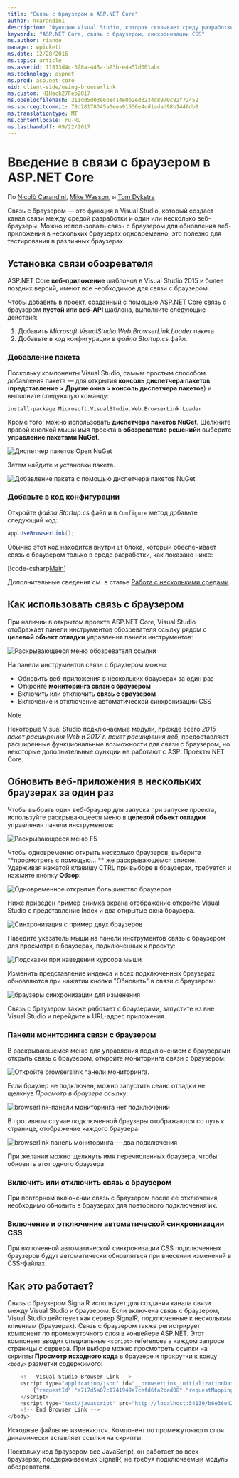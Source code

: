 ```yaml
---
title: "Связь с браузером в ASP.NET Core"
author: ncarandini
description: "Функцию Visual Studio, которая связывает среду разработки с одного или нескольких веб-браузеров"
keywords: "ASP.NET Core, связь с браузером, синхронизации CSS"
ms.author: riande
manager: wpickett
ms.date: 12/28/2016
ms.topic: article
ms.assetid: 11813d4c-3f8a-445a-b23b-e4a57d001abc
ms.technology: aspnet
ms.prod: asp.net-core
uid: client-side/using-browserlink
ms.custom: H1Hack27Feb2017
ms.openlocfilehash: 211dd5d03e6b8414e0b2ed3234d8970c92f72452
ms.sourcegitcommit: 78d28178345a0eea91556e4cd1adad98b1446db8
ms.translationtype: MT
ms.contentlocale: ru-RU
ms.lasthandoff: 09/22/2017
---
```

# <a name="introduction-to-browser-link-in-aspnet-core"></a>Введение в связи с браузером в ASP.NET Core 

По [Nicolò Carandini](https://github.com/ncarandini), [Mike Wasson](https://github.com/MikeWasson), и [Tom Dykstra](https://github.com/tdykstra)

Связь с браузером — это функция в Visual Studio, который создает канал связи между средой разработки и один или несколько веб-браузеры. Можно использовать связь с браузером для обновления веб-приложения в нескольких браузерах одновременно, это полезно для тестирования в различных браузерах.

## <a name="browser-link-setup"></a>Установка связи обозревателя

ASP.NET Core **веб-приложение** шаблонов в Visual Studio 2015 и более поздних версий, имеют все необходимое для связи с браузером.

Чтобы добавить в проект, созданный с помощью ASP.NET Core связь с браузером **пустой** или **веб-API** шаблона, выполните следующие действия:

1. Добавить *Microsoft.VisualStudio.Web.BrowserLink.Loader* пакета 
2. Добавьте в код конфигурации в *файла Startup.cs* файл.

### <a name="add-the-package"></a>Добавление пакета

Поскольку компоненты Visual Studio, самым простым способом добавления пакета — для открытия **консоль диспетчера пакетов** (**представление > Другие окна > консоль диспетчера пакетов**) и выполните следующую команду:

```console
install-package Microsoft.VisualStudio.Web.BrowserLink.Loader
```

Кроме того, можно использовать **диспетчера пакетов NuGet**.  Щелкните правой кнопкой мыши имя проекта в **обозревателе решений**и выберите **управление пакетами NuGet**. 

![Диспетчер пакетов Open NuGet](using-browserlink/_static/open-nuget-package-manager.png)

Затем найдите и установки пакета.

![Добавление пакета с помощью диспетчера пакетов NuGet](using-browserlink/_static/add-package-with-nuget-package-manager.png)

### <a name="add-configuration-code"></a>Добавьте в код конфигурации

Откройте *файла Startup.cs* файл и в `Configure` метод добавьте следующий код:

```csharp
app.UseBrowserLink();
```

Обычно этот код находится внутри `if` блока, который обеспечивает связь с браузером только в среде разработки, как показано ниже:

[!code-csharp[Main](./using-browserlink/sample/BrowserLinkSample/src/BrowserLinkSample/Startup.cs?highlight=1,4&range=40-44)]

Дополнительные сведения см. в статье [Работа с несколькими средами](../fundamentals/environments.md).

## <a name="how-to-use-browser-link"></a>Как использовать связь с браузером

При наличии в открытом проекте ASP.NET Core, Visual Studio отображает панели инструментов обозревателя ссылку рядом с **целевой объект отладки** управления панели инструментов:

![Раскрывающееся меню обозревателя ссылки](using-browserlink/_static/browserLink-dropdown-menu.png)

На панели инструментов связь с браузером можно:

- Обновить веб-приложения в нескольких браузерах за один раз
- Откройте **мониторинга связи с браузером**
- Включить или отключить **связь с браузером**
- Включение и отключение автоматической синхронизации CSS

> [!NOTE]
> Некоторые Visual Studio подключаемые модули, прежде всего *2015 пакет расширения Web* и *2017 г. пакет расширения веб*, предоставляют расширенные функциональные возможности для связи с браузером, но некоторые дополнительные функции не работают с ASP. Проекты NET Core.

## <a name="refresh-the-web-application-in-several-browsers-at-once"></a>Обновить веб-приложения в нескольких браузерах за один раз

Чтобы выбрать один веб-браузер для запуска при запуске проекта, используйте раскрывающееся меню в **целевой объект отладки** управления панели инструментов:

![Раскрывающееся меню F5](using-browserlink/_static/debug-target-dropdown-menu.png)

Чтобы одновременно открыть несколько браузеров, выберите **просмотреть с помощью... ** же раскрывающемся списке.  Удерживая нажатой клавишу CTRL при выборе в браузерах, требуется и нажмите кнопку **Обзор**:

![Одновременное открытие большинство браузеров](using-browserlink/_static/open-many-browsers-at-once.png)

Ниже приведен пример снимка экрана отображение откройте Visual Studio с представление Index и два открытые окна браузера.

![Синхронизация с пример двух браузеров](using-browserlink/_static/sync-with-two-browsers-example.png)

Наведите указатель мыши на панели инструментов связь с браузером для просмотра в браузерах, подключенных к проекту:

![Подсказки при наведении курсора мыши](using-browserlink/_static/hoover-tip.png)

Изменить представление индекса и всех подключенных браузерах обновляются при нажатии кнопки "Обновить" в связи с браузером:

![браузеры синхронизации для изменения](using-browserlink/_static/browsers-sync-to-changes.png)

Связь с браузером также работает с браузерами, запустите из вне Visual Studio и перейдите к URL-адрес приложения.

### <a name="the-browser-link-dashboard"></a>Панели мониторинга связи с браузером

В раскрывающемся меню для управления подключением с браузерами открыть связь с браузером, откройте мониторинга связи с браузером:

![Откройте browserslink панели мониторинга.](using-browserlink/_static/open-browserlink-dashboard.png)

Если браузер не подключен, можно запустить сеанс отладки не щелкнув _Просмотр в браузере_ ссылку:

![browserlink-панели мониторинга нет подключений](using-browserlink/_static/browserlink-dashboard-no-connections.png)

В противном случае подключенной браузеры отображаются со путь к странице, отображение каждого браузера:

![browserlink панель мониторинга — два подключения](using-browserlink/_static/browserlink-dashboard-two-connections.png)

При желании можно щелкнуть имя перечисленных браузера, чтобы обновить этот одного браузера.

### <a name="enable-or-disable-browser-link"></a>Включить или отключить связь с браузером

При повторном включении связь с браузером после ее отключения, необходимо обновить в браузерах для повторного подключения их.

### <a name="enable-or-disable-css-auto-sync"></a>Включение и отключение автоматической синхронизации CSS

При включенной автоматической синхронизации CSS подключенных браузеров будут автоматически обновляться при внесении изменений в CSS-файлах.

## <a name="how-does-it-work"></a>Как это работает?

Связь с браузером SignalR использует для создания канала связи между Visual Studio и браузером. Если включена связь с браузером, Visual Studio действует как сервер SignalR, подключенные к нескольким клиентам (браузерах). Связь с браузером также регистрирует компонент по промежуточного слоя в конвейере ASP.NET. Этот компонент вводит специальные `<script>` references в каждом запросе страницы с сервера. При выборе можно просмотреть ссылки на скрипты **Просмотр исходного кода** в браузере и прокрутки к концу `<body>` разметки содержимого:

```javascript
    <!-- Visual Studio Browser Link -->
    <script type="application/json" id="__browserLink_initializationData">
        {"requestId":"a717d5a07c1741949a7cefd6fa2bad08","requestMappingFromServer":false}
    </script>
    <script type="text/javascript" src="http://localhost:54139/b6e36e429d034f578ebccd6a79bf19bf/browserLink" async="async"></script>
    <!-- End Browser Link -->
</body>
```

Исходные файлы не изменяются. Компонент по промежуточного слоя динамически вставляет ссылки на скрипты. 

Поскольку код браузером все JavaScript, он работает во всех браузерах, поддерживаемых SignalR, не требуя подключаемый модуль обозревателя.
